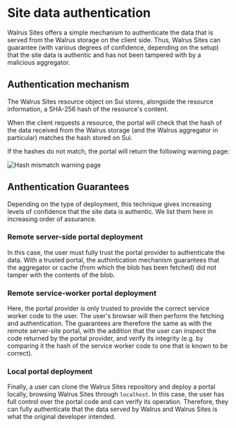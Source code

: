 # Site data authentication

Walrus Sites offers a simple mechanism to authenticate the data that is served from the Walrus
storage on the client side. Thus, Walrus Sites can guarantee (with various degrees of confidence,
depending on the setup) that the site data is authentic and has not been tampered with by a
malicious aggregator.

## Authentication mechanism

The Walrus Sites resource object on Sui stores, alongside the resource information, a SHA-256 hash
of the resource's content.

When the client requests a resource, the portal will check that the hash of the data received from
the Walrus storage (and the Walrus aggregator in particular) matches the hash stored on Sui.

If the hashes do not match, the portal will return the following warning page:

![Hash mismatch warning page](../assets/walrus-sites-hash-mismatch.png)

## Anthentication Guarantees

Depending on the type of deployment, this technique gives increasing levels of confidence that the
site data is authentic. We list them here in increasing order of assurance.

### Remote server-side portal deployment

In this case, the user must fully trust the portal provider to authenticate the data. With a trusted
portal, the authintication mechanism guarantees that the aggregator or cache (from which the blob
has been fetched) did not tamper with the contents of the blob.

### Remote service-worker portal deployment

Here, the portal provider is only trusted to provide the correct service worker code to the user.
The user's browser will then perform the fetching and authentication. The guarantees are therefore
the same as with the remote server-site portal, with the addition that the user can inspect the code
returned by the portal provider, and verify its integrity (e.g. by comparing it the hash of the
service worker code to one that is known to be correct).

### Local portal deployment

Finally, a user can clone the Walrus Sites repository and deploy a portal locally, browsing Walrus
Sites through `localhost`. In this case, the user has full control over the portal code and can
verify its operation. Therefore, they can fully authenticate that the data served by Walrus and
Walrus Sites is what the original developer intended.
